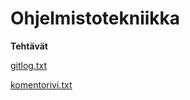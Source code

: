 # Ohjelmistotekniikka

**Tehtävät**

[gitlog.txt](https://github.com/Millaeks/ot-harjoitustyo/blob/master/laskarit/viikko1/gitlog.txt)

[komentorivi.txt](https://github.com/Millaeks/ot-harjoitustyo/blob/master/laskarit/viikko1/komentorivi.txt)
